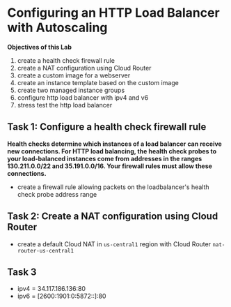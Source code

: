 # Configuring an HTTP Load Balancer with Autoscaling
__Objectives of this Lab__
1. create a health check firewall rule
2. create a NAT configuration using Cloud Router
3. create a custom image for a webserver
4. create an instance template based on the custom image
5. create two managed instance groups
6. configure http load balancer with ipv4 and v6
7. stress test the http load balancer

## Task 1: Configure a health check firewall rule
__Health checks determine which instances of a load balancer can receive new connections. For HTTP load balancing, the health check probes to your load-balanced instances come from addresses in the ranges 130.211.0.0/22 and 35.191.0.0/16. Your firewall rules must allow these connections.__

- create a firewall rule allowing packets on the loadbalancer's health check probe address range

## Task 2: Create a NAT configuration using Cloud Router
- create a default Cloud NAT in `us-central1` region with Cloud Router `nat-router-us-central1`


## Task 3

- ipv4 = 34.117.186.136:80
- ipv6 = [2600:1901:0:5872::]:80